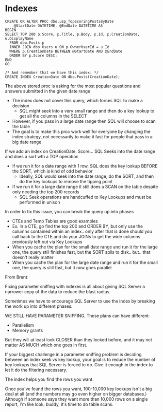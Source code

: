 # Indexes

```
CREATE OR ALTER PROC dbo.usp_TopScoringPostsByDate
	@StartDate DATETIME, @EndDate DATETIME AS
BEGIN
SELECT TOP 200 p.Score, p.Title, p.Body, p.Id, p.CreationDate, u.DisplayName
  FROM dbo.Posts p
  INNER JOIN dbo.Users u ON p.OwnerUserId = u.Id
  WHERE p.CreationDate BETWEEN @StartDate AND @EndDate
  ORDER BY p.Score DESC;
END
GO

/* And remember that we have this index: */
CREATE INDEX CreationDate ON dbo.Posts(CreationDate);
```

The above stored proc is asking for the most popular questions and answers submitted in the given date range

* The index does not cover this query, which forces SQL to make a decision
  * SQL might seek into a very small range and then do a key lookup to get all the columns in the SELECT
* However, if you pass in a large date range then SQL will choose to scan the table
* The goal is to make this proc work well for everyone by changing the index strategy, not necessarily to make it fast for people that pass in a big date range&#x20;

If we add an index on CreationDate, Score... SQL Seeks into the date range and does a sort wth a TOP operation

* If we run it for a date range with 1 row, SQL does the key lookup BEFORE the SORT, which is kind of odd behavior
  * Ideally, SQL would seek into the date range, do the SORT, and then do the key lookups to remove the tipping point
* If we run it for a large date range it still does a SCAN on the table despite only needing the top 200 records
  * SQL Seek operations are handcuffed to Key Lookups and must be performed in unison

In order to fix this issue, you can break the query up into phases

* CTEs and Temp Tables are good examples
* Ex. In a CTE, go find the top 200 and ORDER BY, but only use the columns contained within an index.. only after that is done should you call back to the CTE and do your JOINs to get the wide columns previously left out via Key Lookups
* When you cache the plan for the small date range and run it for the large one, the query still finishes fast, but the SORT spils to disk.. but.. that doesn't really matter
* When you cache the plan for the large date range and run it for the small one, the query is still fast, but it now goes parallel

From Brent:

Fixing parameter sniffing with indexes is all about giving SQL Server a narrower copy of the data to reduce the blast radius.

Sometimes we have to encourage SQL Server to use the index by breaking the work up into different phases.

WE STILL HAVE PARAMETER SNIFFING. These plans can have different:

* Parallelism
* Memory grants

But they will at least look CLOSER than they looked before, and it may not matter AS MUCH which one goes in first.

If your biggest challenge in a parameter sniffing problem is deciding between an index seek vs key lookup, your goal is to reduce the number of key lookups that SQL Server is forced to do. Give it enough in the index to let it do the filtering necessary.

The index helps you find the rows you want.

Once you've found the rows you want, 100-10,000 key lookups isn't a big deal at all (and the numbers may go even higher on bigger databases.) Although if someone says they want more than 10,000 rows on a single report, I'm like look, buddy, it's time to do table scans.
